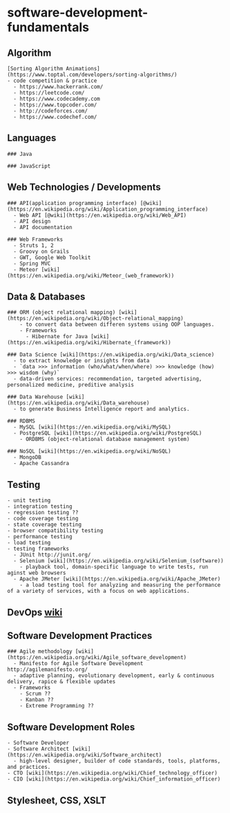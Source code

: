 # software-development-fundamentals


  ## Algorithm
    [Sorting Algorithm Animations](https://www.toptal.com/developers/sorting-algorithms/)
    - code competition & practice 
      - https://www.hackerrank.com/
      - https://leetcode.com/
      - https://www.codecademy.com
      - https://www.topcoder.com/
      - http://codeforces.com/
      - https://www.codechef.com/

  ## Languages

    ### Java

    ### JavaScript

  ## Web Technologies / Developments

    ### API(application programming interface) [@wiki](https://en.wikipedia.org/wiki/Application_programming_interface)
      - Web API [@wiki](https://en.wikipedia.org/wiki/Web_API)
      - API design
      - API documentation

    ### Web Frameworks
      - Struts 1, 2 
      - Groovy on Grails
      - GWT, Google Web Toolkit
      - Spring MVC
      - Meteor [wiki](https://en.wikipedia.org/wiki/Meteor_(web_framework))


  ## Data & Databases

    ### ORM (object relational mapping) [wiki](https://en.wikipedia.org/wiki/Object-relational_mapping)
        - to convert data between differen systems using OOP languages. 
        - Frameworks
          - Hibernate for Java [wiki](https://en.wikipedia.org/wiki/Hibernate_(framework))

    ### Data Science [wiki](https://en.wikipedia.org/wiki/Data_science)
      - to extract knowledge or insights from data
      - `data >>> information (who/what/when/where) >>> knowledge (how) >>> wisdom (why)`
      - data-driven services: recommendation, targeted advertising, personalized medicine, preditive analysis
      
    ### Data Warehouse [wiki](https://en.wikipedia.org/wiki/Data_warehouse)
      - to generate Business Intelligence report and analytics.
    
    ### RDBMS
      - MySQL [wiki](https://en.wikipedia.org/wiki/MySQL)
      - PostgreSQL [wiki](https://en.wikipedia.org/wiki/PostgreSQL)
        - ORDBMS (object-relational database management system)

    ### NoSQL [wiki](https://en.wikipedia.org/wiki/NoSQL)
      - MongoDB
      - Apache Cassandra 

          

  ## Testing
    - unit testing
    - integration testing
    - regression testing ??
    - code coverage testing
    - state coverage testing
    - browser compatibility testing
    - performance testing
    - load testing
    - testing frameworks 
      - JUnit http://junit.org/
      - Selenium [wiki](https://en.wikipedia.org/wiki/Selenium_(software))
        - playback tool, domain-specific language to write tests, run aginst web browsers
      - Apache JMeter [wiki](https://en.wikipedia.org/wiki/Apache_JMeter)
        - a load testing tool for analyzing and measuring the performance of a variety of services, with a focus on web applications.

  ## DevOps [wiki](https://en.wikipedia.org/wiki/DevOps)

  ## Software Development Practices 
    ### Agile methodology [wiki](https://en.wikipedia.org/wiki/Agile_software_development)
      - Manifesto for Agile Software Development http://agilemanifesto.org/
      - adaptive planning, evolutionary development, early & continuous delivery, rapice & flexible updates
      - Frameworks
        - Scrum ??
        - Kanban ??
        - Extreme Programming ??

  ## Software Development Roles
    - Software Developer 
    - Software Architect [wiki](https://en.wikipedia.org/wiki/Software_architect)
      - high-level designer, builder of code standards, tools, platforms, and practices. 
    - CTO [wiki](https://en.wikipedia.org/wiki/Chief_technology_officer)
    - CIO [wiki](https://en.wikipedia.org/wiki/Chief_information_officer)

  ## Stylesheet, CSS, XSLT
